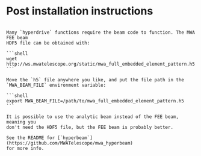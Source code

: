 # Post installation instructions

~~~admonish info title="Setting up the beam"

Many `hyperdrive` functions require the beam code to function. The MWA FEE beam
HDF5 file can be obtained with:

```shell
wget http://ws.mwatelescope.org/static/mwa_full_embedded_element_pattern.h5
```

Move the `h5` file anywhere you like, and put the file path in the
`MWA_BEAM_FILE` environment variable:

```shell
export MWA_BEAM_FILE=/path/to/mwa_full_embedded_element_pattern.h5
```

It is possible to use the analytic beam instead of the FEE beam, meaning you
don't need the HDF5 file, but the FEE beam is probably better.

See the README for [`hyperbeam`](https://github.com/MWATelescope/mwa_hyperbeam)
for more info.
~~~
